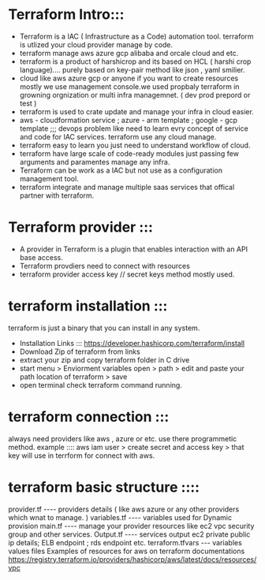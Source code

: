 # Terraform Intro::: 
- Terraform is a IAC ( Infrastructure as a Code) automation tool. terraform is utlized your cloud provider manage by code. 
- terraform manage aws azure gcp alibaba and orcale cloud and etc. 
- terraform is a product of harshicrop and its based on HCL ( harshi crop language).... purely based on key-pair method like json , yaml smilier.
- cloud like aws azure gcp or anyone if you want to create resources mostly we use management console.we used propbaly terraform in growning orgnization or multi infra managemnet. ( dev prod prepord or test )
- terraform is used to crate update and manage your infra in cloud easier. 
- aws - cloudformation service ; azure - arm template ; google - gcp template ;;; devops problem like need to learn evry concept of service and code for IAC services. terraform use any cloud manage. 
- terraform easy to learn you just need to understand workflow of cloud. 
- terraform have large scale of code-ready modules just passing few arguments and paramentes manage any infra. 
- Terraform can be work as a IAC but not use as a configuration management tool.
- terraform integrate and manage multiple saas services that offical partner with terraform.

# Terraform provider ::: 
- A provider in Terraform is a plugin that enables interaction with an API base access. 
- Terraform provdiers need to connect with resources 
- terraform provider access key // secret keys method mostly used. 

# terraform installation ::: 
terraform is just a binary that you can install in any system. 
- Installation Links ::: https://developer.hashicorp.com/terraform/install
- Download Zip of terraform from links 
- extract your zip and copy terraform folder in C drive 
- start menu > Enviorment variables open > path > edit and paste your path location of terraform > save 
- open terminal check terraform command running. 

# terraform connection ::: 
always need providers like aws , azure or etc. use there programmetic method. 
example :::: aws iam user > create secret and access key > that key will use in terrform for connect with aws. 

# terraform basic structure :::: 
provider.tf     ---- providers details ( like aws azure or any other providers which wnat to manage. ) 
variables.tf    ---- variables used for Dynamic provision 
main.tf         ---- manage your provider resources like ec2 vpc security group and other services. 
Output.tf       ---- services output ec2 private public ip details; ELB endpoint ; rds endpoint etc. 
terraform.tfvars --- variables values files 
Examples of resources for aws on terraform documentations 
https://registry.terraform.io/providers/hashicorp/aws/latest/docs/resources/vpc



